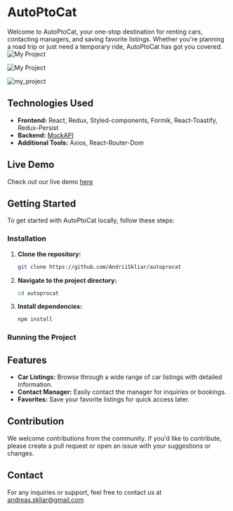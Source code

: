 # AutoPtoCat

Welcome to AutoPtoCat, your one-stop destination for renting cars, contacting
managers, and saving favorite listings. Whether you're planning a road trip or
just need a temporary ride, AutoPtoCat has got you covered.
![My Project](./assets/img/page-readme.jpg)

![My Project](https://github.com/AndriiSkliar/autoprocat/blob/main/assets/img/page-readme.jpg)

<img src="./assets/img/page-readme.jpg" alt="my_project" />

## Technologies Used

- **Frontend:** React, Redux, Styled-components, Formik, React-Toastify,
  Redux-Persist
- **Backend:** [MockAPI](https://mockapi.io/)
- **Additional Tools:** Axios, React-Router-Dom

## Live Demo

Check out our live demo [here](https://andriiskliar.github.io/autoprocat/)

## Getting Started

To get started with AutoPtoCat locally, follow these steps:

### Installation

1. **Clone the repository:**

   ```bash
   git clone https://github.com/AndriiSkliar/autoprocat
   ```

2. **Navigate to the project directory:**

   ```bash
   cd autoprocat
   ```

3. **Install dependencies:**
   ```bash
   npm install
   ```

### Running the Project

## Features

- **Car Listings:** Browse through a wide range of car listings with detailed
  information.
- **Contact Manager:** Easily contact the manager for inquiries or bookings.
- **Favorites:** Save your favorite listings for quick access later.

## Contribution

We welcome contributions from the community. If you'd like to contribute, please
create a pull request or open an issue with your suggestions or changes.

## Contact

For any inquiries or support, feel free to contact us at
andreas.skliar@gmail.com
